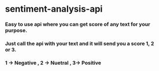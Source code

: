# sentiment-analysis-api

### Easy to use api where you can get score of any text for your purpose.

### Just call the api with your text and it will send you a score 1, 2 or 3.

### 1 -> Negative , 2 -> Nuetral , 3-> Positive
